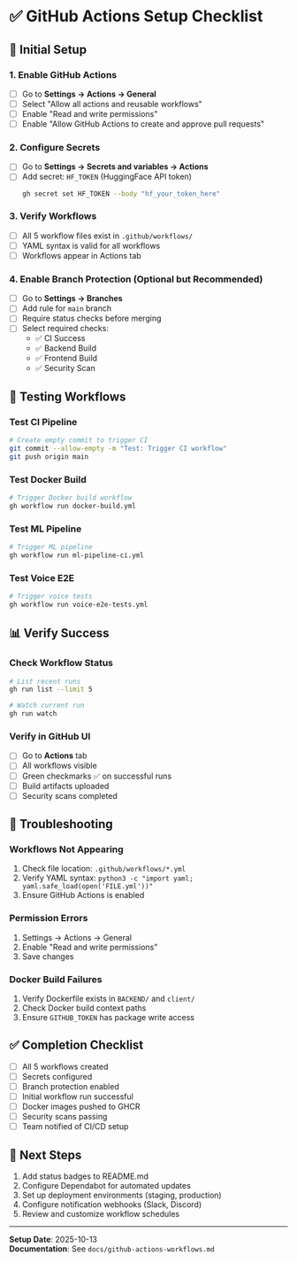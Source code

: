 # ✅ GitHub Actions Setup Checklist

## 🎯 Initial Setup

### 1. Enable GitHub Actions
- [ ] Go to **Settings → Actions → General**
- [ ] Select "Allow all actions and reusable workflows"
- [ ] Enable "Read and write permissions"
- [ ] Enable "Allow GitHub Actions to create and approve pull requests"

### 2. Configure Secrets
- [ ] Go to **Settings → Secrets and variables → Actions**
- [ ] Add secret: `HF_TOKEN` (HuggingFace API token)
  ```bash
  gh secret set HF_TOKEN --body "hf_your_token_here"
  ```

### 3. Verify Workflows
- [ ] All 5 workflow files exist in `.github/workflows/`
- [ ] YAML syntax is valid for all workflows
- [ ] Workflows appear in Actions tab

### 4. Enable Branch Protection (Optional but Recommended)
- [ ] Go to **Settings → Branches**
- [ ] Add rule for `main` branch
- [ ] Require status checks before merging
- [ ] Select required checks:
  - ✅ CI Success
  - ✅ Backend Build
  - ✅ Frontend Build
  - ✅ Security Scan

## 🧪 Testing Workflows

### Test CI Pipeline
```bash
# Create empty commit to trigger CI
git commit --allow-empty -m "Test: Trigger CI workflow"
git push origin main
```

### Test Docker Build
```bash
# Trigger Docker build workflow
gh workflow run docker-build.yml
```

### Test ML Pipeline
```bash
# Trigger ML pipeline
gh workflow run ml-pipeline-ci.yml
```

### Test Voice E2E
```bash
# Trigger voice tests
gh workflow run voice-e2e-tests.yml
```

## 📊 Verify Success

### Check Workflow Status
```bash
# List recent runs
gh run list --limit 5

# Watch current run
gh run watch
```

### Verify in GitHub UI
- [ ] Go to **Actions** tab
- [ ] All workflows visible
- [ ] Green checkmarks ✅ on successful runs
- [ ] Build artifacts uploaded
- [ ] Security scans completed

## 🔧 Troubleshooting

### Workflows Not Appearing
1. Check file location: `.github/workflows/*.yml`
2. Verify YAML syntax: `python3 -c "import yaml; yaml.safe_load(open('FILE.yml'))"`
3. Ensure GitHub Actions is enabled

### Permission Errors
1. Settings → Actions → General
2. Enable "Read and write permissions"
3. Save changes

### Docker Build Failures
1. Verify Dockerfile exists in `BACKEND/` and `client/`
2. Check Docker build context paths
3. Ensure `GITHUB_TOKEN` has package write access

## ✅ Completion Checklist

- [ ] All 5 workflows created
- [ ] Secrets configured
- [ ] Branch protection enabled
- [ ] Initial workflow run successful
- [ ] Docker images pushed to GHCR
- [ ] Security scans passing
- [ ] Team notified of CI/CD setup

## 🎉 Next Steps

1. Add status badges to README.md
2. Configure Dependabot for automated updates
3. Set up deployment environments (staging, production)
4. Configure notification webhooks (Slack, Discord)
5. Review and customize workflow schedules

---

**Setup Date**: 2025-10-13  
**Documentation**: See `docs/github-actions-workflows.md`
